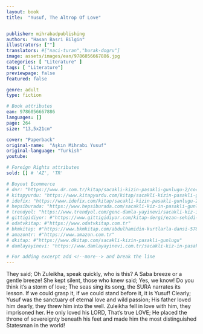 ```yaml
---
layout: book
title:  "Yusuf, The Altrop Of Love"


publisher: mihrabadpublishing
authors: "Hasan Basri Bilgin"
illustrators: [""]
translators: #["naci-turan","burak-dogru"]
image: assets/images/ean/9786056667886.jpg
categories: [ "Literature" ]
tags: [ "Literature"]
previewpage: false
featured: false

genre: adult
type: fiction

# Book attributes
ean: 9786056667886
languages: []
page: 264
size: "13,5x21cm"

cover: "Paperback"
original-name:  "Aşkın Mihrabı Yusuf"
original-language: "Turkish"
youtube:

# Foreign Rights attributes
sold: [] # 'AZ', 'TR'

# Buyout Ecommerce
# dnr: "https://www.dr.com.tr/kitap/sacakli-kizin-pasakli-gunlugu-2/cocuk-ve-genclik/genclik-10-yas/roman-oyku/urunno=0001893059001"
# kitapyurdu: "https://www.kitapyurdu.com/kitap/sacakli-kizin-pasakli-gunlugu-2-/560122.html&filter_name=Sa%C3%A7akl%C4%B1+K%C4%B1z%27%C4%B1n+Pasakl%C4%B1+G%C3%BCnl%C3%BC%C4%9F%C3%BC+2"
# idefix: "https://www.idefix.com/kitap/sacakli-kizin-pasakli-gunlugu-2/cocuk-ve-genclik/genclik-10-yas/roman-oyku/urunno=0001893059001"
# hepsiburada: "https://www.hepsiburada.com/sacakli-kiz-in-pasakli-gunlugu-2-damla-yayinevi-p-HBV000012ER86"
# trendyol: "https://www.trendyol.com/genc-damla-yayinevi/sacakli-kiz-in-pasakli-gunlugu-2-p-54825777"
# gittigidiyor: #"https://www.gittigidiyor.com/kitap-dergi/ezan-sehidi-adnan-menderes_pdp_732728793"
# odatvkitap: #"https://www.odatvkitap.com.tr"
# bkmkitap: #"https://www.bkmkitap.com/abdulhamidin-kurtlarla-dansi-578226"
# amazontr: #"https://www.amazon.com.tr"
# dkitap: #"https://www.dkitap.com/sacakli-kizin-pasakli-gunlugu"
# damlayayinevi: "https://www.damlayayinevi.com.tr/sacakli-kiz-in-pasakli-gunlugu-2-bu-iste-bi-terslik-var"

# For adding excerpt add <!--more--> and break the line
---
```

They said; Oh Zuleikha, speak quickly, who is
this? A Saba breeze or a gentle breeze! She kept
silent, those who knew said; Yes, we know! Do you
think it’s a storm of love; The seas sing its song,
the SURA narrates its lesson. If we could grasp
it, if we could stand before it, it is Yusuf! Clearly;
Yusuf was the sanctuary of eternal love and wild
passion; His father loved him dearly, they threw
him into the well. Zuleikha fell in love with him, they
imprisoned her. He only loved his LORD, That’s
true LOVE; He placed the throne of sovereignty
beneath his feet and made him the most distinguished Statesman in the world!
<!--more--> 

